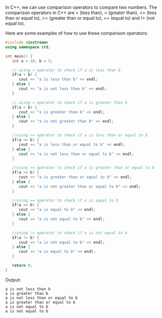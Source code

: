 In C++, we can use comparison operators to compare two numbers. The comparison operators in C++ are < (less than), > (greater than), <= (less than or equal to), >= (greater than or equal to), == (equal to) and != (not equal to).

Here are some examples of how to use these comparison operators:

```c++
#include <iostream>
using namespace std;

int main() {
   int a = 10, b = 5;

   // using < operator to check if a is less than b
   if(a < b) {
      cout << "a is less than b" << endl;
   } else {
      cout << "a is not less than b" << endl;
   }

   // using > operator to check if a is greater than b
   if(a > b) {
      cout << "a is greater than b" << endl;
   } else {
      cout << "a is not greater than b" << endl;
   }

   //using <= operator to check if a is less than or equal to b
   if(a <= b) {
      cout << "a is less than or equal to b" << endl;
   } else {
      cout << "a is not less than or equal to b" << endl;
   }

   //using >= operator to check if a is greater than or equal to b
   if(a >= b) {
      cout << "a is greater than or equal to b" << endl;
   } else {
      cout << "a is not greater than or equal to b" << endl;
   }

   //using == operator to check if a is equal to b
   if(a == b) {
      cout << "a is equal to b" << endl;
   } else {
      cout << "a is not equal to b" << endl;
   }

   //using != operator to check if a is not equal to b
   if(a != b) {
      cout << "a is not equal to b" << endl;
   } else {
      cout << "a is equal to b" << endl;
   }

   return 0;
}
```
Output:
```
a is not less than b
a is greater than b
a is not less than or equal to b
a is greater than or equal to b
a is not equal to b
a is not equal to b
```